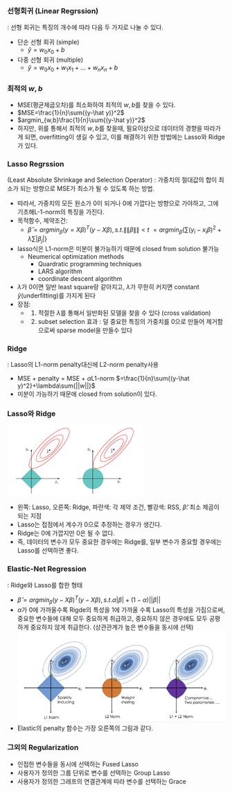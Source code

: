 ### 선형회귀 (Linear Regrssion)
: 선형 회귀는 특징의 개수에 따라 다음 두 가지로 나눌 수 있다. 
- 단순 선형 회귀 (simple)
	- $\hat{y}=w_0x_0+b$
- 다중 선형 회귀 (multiple)
	- $\hat{y}=w_0x_0+w_1x_1+...+w_nx_n+b$

### 최적의 $w,b$
- MSE(평균제곱오차)를 최소화하여 최적의 $w,b$를 찾을 수 있다.
- $MSE=\frac{1}{n}\sum{(y-\hat y)}^2$
- $argmin_{w,b}\frac{1}{n}\sum{(y-\hat y)}^2$
- 하지만, 위를 통해서 최적의 $w,b$를 찾을때, 필요이상으로 데이터의 경향을 따라가게 되면, overfitting이 생길 수 있고, 이를 해결하기 위한 방법에는 Lasso와 Ridge가 있다.

### Lasso Regrssion
(Least Absolute Shrinkage and Selection Operator)
: 가중치의 절대값의 합이 최소가 되는 방향으로 MSE가 최소가 될 수 있도록 하는 방법.
- 따라서, 가중치의 모든 원소가 0이 되거나 0에 가깝다는 방향으로 가야하고, 그에 기초해L-1-norm의 특징을 가진다.
- 목적함수, 제약조건: 
	-  $\hat\beta=argmin_\beta(y=X\beta)^T(y-X\beta), s.t.\|\|\beta\|\|\lt{t}$
	$=argmin_\beta\{\sum{(y_i-x_i\beta)^2}+\lambda\sum|\beta_j|\}$
- lasso식은 L1-norm은 미분이 불가능하기 때문에 closed from solution 불가능
	- Neumerical optimization methods
		- Quardratic programming techniques
		- LARS algorithm
		- coordinate descent algorithm
- $\lambda$가 0이면 일반 least square랑 같아지고, $\lambda$가 무한히 커지면 constant $\hat{y}$(underfitting)를 가지게 된다
- 장점: 
	- 1. 적절한 $\lambda$를 통해서 일반화된 모델을 찾을 수 있다 (cross validation)
	- 2. subset selection 효과
		: 덜 중요한 특징의 가중치를 0으로 만들어 제거함으로써 sparse model을 만들수 있다

### Ridge
: Lasso의 L1-norm penalty대신에 L2-norm penalty사용
- MSE + penalty = MSE + $\alpha$L1-norm $=\frac{1}{n}\sum{(y-\hat y)^2}+\lambda\sum{||w||}$
- 미분이 가능하기 때문에 closed from solution이 있다.

### Lasso와 Ridge
![img01](regularization_imgs/lasso_ridge.png)
- 왼쪽: Lasso, 오른쪽: Ridge, 파란색: 각 제약 조건, 빨강색: RSS, $\hat \beta$: 최소 제곱이 되는 지점
- Lasso는 접점에서 계수가 0으로 추정하는 경우가 생긴다.
- Ridge는 0에 가깝지만 0은 될 수 없다.
- 즉, 데이터의 변수가 모두 중요한 경우에는 Ridge를, 일부 변수가 중요할 경우에는 Lasso를 선택하면 좋다.

### Elastic-Net Regression
: Ridge와 Lasso를 합한 형태
- $\hat\beta=argmin_\beta(y-X\beta)^T(y-X\beta),  s.t.\alpha|\beta|+(1-\alpha)||\beta||$
- $\alpha$가 0에 가까울수록 Rigde의 특성을 1에 가까울 수록 Lasso의 특성을 가짐으로써, 중요한 변수들에 대해 모두 중요하게 취급하고, 중요하지 않은 경우에도 모두 공평하게 중요하지 않게 취급한다. (상관관계가 높은 변수들을 동시에 선택)
![img02](regularization_imgs/elastic.png)
- Elastic의 penalty 함수는 가장 오른쪽의 그림과 같다.

### 그외의 Regularization
- 인접한 변수들을 동시에 선택하는 Fused Lasso
- 사용자가 정의한 그룹 단위로 변수를 선택하는 Group Lasso
- 사용자가 정의한 그래프의 연결관계에 따라 변수를 선택하는 Grace